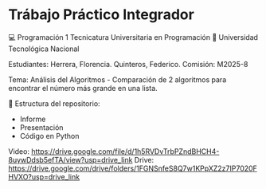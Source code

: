 # Trábajo Práctico Integrador
💻 Programación 1
Tecnicatura Universitaria en Programación
📍 Universidad Tecnológica Nacional

Estudiantes:
Herrera, Florencia.
Quinteros, Federico.
Comisión: M2025-8

Tema: Análisis del Algoritmos - Comparación de 2 algoritmos para encontrar el número más grande en una lista.

📂 Estructura del repositorio: 
- Informe
- Presentación
- Código en Python

Video: https://drive.google.com/file/d/1h5RVDvTrbPZndBHCH4-8uywDdsb5efTA/view?usp=drive_link
Drive: https://drive.google.com/drive/folders/1FGNSnfeS8Q7w1KPpXZ2z7IP7020FHVXO?usp=drive_link
